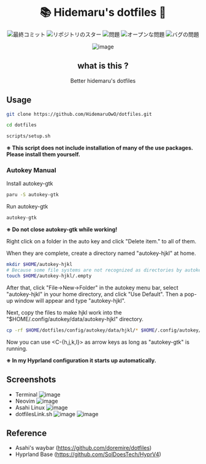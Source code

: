 <div align="center">
  
# 📚 Hidemaru's dotfiles 🔧

![最終コミット](https://img.shields.io/github/last-commit/HidemaruOwO/dotfiles?style=flat-square)
![リポジトリのスター](https://img.shields.io/github/stars/HidemaruOwO/dotfiles?style=flat-square)
![問題](https://img.shields.io/github/issues/HidemaruOwO/dotfiles?style=flat-square)
![オープンな問題](https://img.shields.io/github/issues-raw/HidemaruOwO/dotfiles?style=flat-square)
![バグの問題](https://img.shields.io/github/issues/HidemaruOwO/dotfiles/bug?style=flat-square)

![image](https://github.com/HidemaruOwO/dotfiles/assets/82384920/e03e0e74-9cef-4c42-8c12-cd15b8d7108b)

## what is this ?

Better hidemaru's dotfiles

</div>

## Usage

```bash
git clone https://github.com/HidemaruOwO/dotfiles.git

cd dotfiles

scripts/setup.sh
```

**※ This script does not include installation of many of the use packages. Please install them yourself.**

### Autokey Manual

Install autokey-gtk

```bash
paru -S autokey-gtk
```

Run autokey-gtk

```bash
autokey-gtk
```

**※ Do not close autokey-gtk while working!**

Right click on a folder in the auto key and click "Delete item." to all of them.

When they are complete, create a directory named "autokey-hjkl" at home.

```bash
mkdir $HOME/autokey-hjkl
# Because some file systems are not recognized as directories by autokey (ext4)
touch $HOME/autokey-hjkl/.empty
```

After that, click "File->New->Folder" in the autokey menu bar, select "autokey-hjkl" in your home directory, and click "Use Default".
Then a pop-up window will appear and type "autokey-hjkl".

Next, copy the files to make hjkl work into the "$HOME/.config/autokey/data/autokey-hjkl" directory.

```bash
cp -rf $HOME/dotfiles/config/autokey/data/hjkl/* $HOME/.config/autokey/data/autokey-hjkl
```

Now you can use <C-{h,j,k,l}> as arrow keys as long as "autokey-gtk" is running.

**※ In my Hyprland configuration it starts up automatically.**

## Screenshots

- Terminal
  ![image](https://github.com/HidemaruOwO/dotfiles/assets/82384920/ab9be6cf-f959-4f08-9614-588b3a9b95ff)
- Neovim
  ![image](https://github.com/HidemaruOwO/dotfiles/assets/82384920/e3a398c2-4dfa-456b-9e36-0ca009631eed)
- Asahi Linux
  ![image](https://github.com/HidemaruOwO/dotfiles/assets/82384920/a327fc95-5e3e-4fc7-a9a9-c25b40455408)
- dotfilesLink.sh
  ![image](https://github.com/HidemaruOwO/dotfiles/assets/82384920/7a213141-bb66-49fe-b069-54095da5489d)
  ![image](https://github.com/HidemaruOwO/dotfiles/assets/82384920/102bf260-5658-4bd3-8e9c-3b779eaa4448)

## Reference

- Asahi's waybar (https://github.com/doremire/dotfiles)
- Hyprland Base (https://github.com/SolDoesTech/HyprV4)
